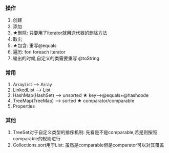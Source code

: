 ### 操作
1. 创建
2. 添加
3. ★删除: 只要用了iterator就用迭代器的删除方法
3. 取出
4. ★包含: 重写@equals
4. 遍历: fori foreach iterator
5. 输出的时候,自定义的类需要重写 @toString

### 常用
1. ArrayList --> Array
2. LinkedList --> List
3. HashMap(HashSet) --> unsorted ★ key-->@equals+@hashcode
4. TreeMap(TreeMap) --> sorted ★ comparator/comparable
5. Properties


### 其他
1. TreeSet对于自定义类型的排序机制: 先看是不是comparable,若是则按照comparable的规则进行
2. Collections.sort用于List: 虽然是comparable但是comparator可以对其覆盖